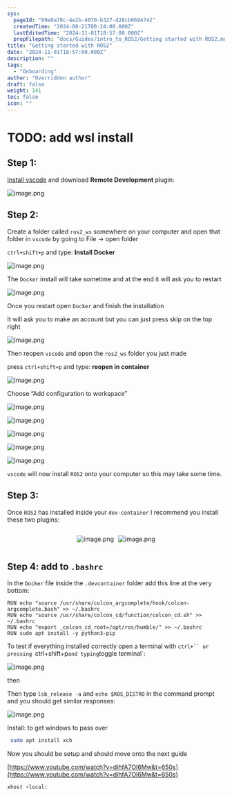 ```yaml
---
sys:
  pageId: "89e0a78c-4e2b-4070-b327-d28cb0694742"
  createdTime: "2024-08-21T00:24:00.000Z"
  lastEditedTime: "2024-11-01T18:57:00.000Z"
  propFilepath: "docs/Guides/intro_to_ROS2/Getting started with ROS2.md"
title: "Getting started with ROS2"
date: "2024-11-01T18:57:00.000Z"
description: ""
tags:
  - "Onboarding"
author: "Overridden author"
draft: false
weight: 141
toc: false
icon: ""
---
```


# TODO: add wsl install

## Step 1:

[Install vscode](https://code.visualstudio.com/download) and download **Remote Development** plugin:

![image.png](https://prod-files-secure.s3.us-west-2.amazonaws.com/d518164a-d88e-44d1-a4ee-3adb3bd8bce0/efb52993-1881-4a40-b95e-6f020334f022/image.png?X-Amz-Algorithm=AWS4-HMAC-SHA256&X-Amz-Content-Sha256=UNSIGNED-PAYLOAD&X-Amz-Credential=ASIAZI2LB466ZWLAL5OE%2F20250323%2Fus-west-2%2Fs3%2Faws4_request&X-Amz-Date=20250323T100744Z&X-Amz-Expires=3600&X-Amz-Security-Token=IQoJb3JpZ2luX2VjEHgaCXVzLXdlc3QtMiJIMEYCIQDAzuXhBJ%2BPC6eCARIS5IiGChB2wdCqqNGen6uG6uLKCwIhAO9kj%2B9Ff6auxSFk7lOy6O2%2FHYuvn6w7RgYLW%2F3q3F7tKogECNH%2F%2F%2F%2F%2F%2F%2F%2F%2F%2FwEQABoMNjM3NDIzMTgzODA1IgxeZHzwvdNz4WXPDbgq3AN85Xw%2FFH%2BpD7LT4cdZnSOcxqkv71xYKZ8WMQNIbkDd1NZWkIXyC3PVh%2BtFRq1kXLl68wVpncbtGQoMKAA4wlgGWC4r5P3oOEMAJgY910zTCPxnqD5paihLz9L4%2FluphdL%2Fc9LG7%2BNHSuoRTWz2m2K6R0yzlbRVjHD%2Bw9hM7QUykmAHENf5%2FQlKeGL1ivkj1PssC%2B%2BGRC7ljRgI87XldOrUFzSVwhckxmMfOHLh4KJC4LOoBnwjusxmlas6aKbnqZI%2B3671Dt8B%2FSH3SYxV3%2FrF%2BAXd1dOLfESq4NDUI%2FcN7Oi90TOPm7qhpm8icmhOSArc2ulhM6v685oD0gZjjsUPnu0vX44gcSY3Q9zh%2FEzIzVijz3NQHhfhEybBIghkJtQ9j1Cmeo1ky1DMf3lBsb%2BaItcUdbNWXFjzkJL93aqoKpl0zrRXaIdm%2FLVhAbNho63s4SO5zwdzR19G%2Bff2Utga1GIQQIjpZODO3tXc4utHQpGz27zqPG5TzKCK21Xh48kRVTV77uwHlb%2BHgYF0uwo21kGuwSdamm5jMYqD5AMGLCEGC%2Bi9Pg0wVrOso3WhTRd2TrQkJgw68p6rH0o4AdXa64%2FXSXZiGx0fSiHF5eWMt0hMx3mYWbGjqNLX5TDx8v6%2BBjqkAROf7lGZnrVxEMV9G5Wa2u8Y6PrI503kxfRFE8oDfJv7xe2dj8a%2BeTG4ZRSTo93o6h0IytD7CSn4z4sCXwJJTaJKPi%2BtdNuTmdDpgOm%2FJdiT4PWk8Img4txCN3603D8N4yWD0XOrR9mRPpAYv8%2Bu8HzY6baiqxWDm6Eq6INq6Z8dK7%2FcWZ1otaP3TTQF5n4Uzl1qmcaNeNgNLYt1%2FmdOGZUiPOeI&X-Amz-Signature=f420e829daa7767c12ce056ab675a5c56d89924385b5bde7d14ea788d45fea0b&X-Amz-SignedHeaders=host&x-id=GetObject)

## Step 2:

Create a folder called `ros2_ws` somewhere on your computer and open that folder in `vscode` by going to File → open folder 

`ctrl+shift+p` and type: **Install Docker**

![image.png](https://prod-files-secure.s3.us-west-2.amazonaws.com/d518164a-d88e-44d1-a4ee-3adb3bd8bce0/2269dc0e-1cd5-47ff-bceb-c04ad9b2eab0/image.png?X-Amz-Algorithm=AWS4-HMAC-SHA256&X-Amz-Content-Sha256=UNSIGNED-PAYLOAD&X-Amz-Credential=ASIAZI2LB466ZWLAL5OE%2F20250323%2Fus-west-2%2Fs3%2Faws4_request&X-Amz-Date=20250323T100744Z&X-Amz-Expires=3600&X-Amz-Security-Token=IQoJb3JpZ2luX2VjEHgaCXVzLXdlc3QtMiJIMEYCIQDAzuXhBJ%2BPC6eCARIS5IiGChB2wdCqqNGen6uG6uLKCwIhAO9kj%2B9Ff6auxSFk7lOy6O2%2FHYuvn6w7RgYLW%2F3q3F7tKogECNH%2F%2F%2F%2F%2F%2F%2F%2F%2F%2FwEQABoMNjM3NDIzMTgzODA1IgxeZHzwvdNz4WXPDbgq3AN85Xw%2FFH%2BpD7LT4cdZnSOcxqkv71xYKZ8WMQNIbkDd1NZWkIXyC3PVh%2BtFRq1kXLl68wVpncbtGQoMKAA4wlgGWC4r5P3oOEMAJgY910zTCPxnqD5paihLz9L4%2FluphdL%2Fc9LG7%2BNHSuoRTWz2m2K6R0yzlbRVjHD%2Bw9hM7QUykmAHENf5%2FQlKeGL1ivkj1PssC%2B%2BGRC7ljRgI87XldOrUFzSVwhckxmMfOHLh4KJC4LOoBnwjusxmlas6aKbnqZI%2B3671Dt8B%2FSH3SYxV3%2FrF%2BAXd1dOLfESq4NDUI%2FcN7Oi90TOPm7qhpm8icmhOSArc2ulhM6v685oD0gZjjsUPnu0vX44gcSY3Q9zh%2FEzIzVijz3NQHhfhEybBIghkJtQ9j1Cmeo1ky1DMf3lBsb%2BaItcUdbNWXFjzkJL93aqoKpl0zrRXaIdm%2FLVhAbNho63s4SO5zwdzR19G%2Bff2Utga1GIQQIjpZODO3tXc4utHQpGz27zqPG5TzKCK21Xh48kRVTV77uwHlb%2BHgYF0uwo21kGuwSdamm5jMYqD5AMGLCEGC%2Bi9Pg0wVrOso3WhTRd2TrQkJgw68p6rH0o4AdXa64%2FXSXZiGx0fSiHF5eWMt0hMx3mYWbGjqNLX5TDx8v6%2BBjqkAROf7lGZnrVxEMV9G5Wa2u8Y6PrI503kxfRFE8oDfJv7xe2dj8a%2BeTG4ZRSTo93o6h0IytD7CSn4z4sCXwJJTaJKPi%2BtdNuTmdDpgOm%2FJdiT4PWk8Img4txCN3603D8N4yWD0XOrR9mRPpAYv8%2Bu8HzY6baiqxWDm6Eq6INq6Z8dK7%2FcWZ1otaP3TTQF5n4Uzl1qmcaNeNgNLYt1%2FmdOGZUiPOeI&X-Amz-Signature=02155056892f26b7f04925115c6bd813daa6c370844f6c18cf9abf3eb3a44521&X-Amz-SignedHeaders=host&x-id=GetObject)

The `Docker` install will take sometime and at the end it will ask you to restart

![image.png](https://prod-files-secure.s3.us-west-2.amazonaws.com/d518164a-d88e-44d1-a4ee-3adb3bd8bce0/ed233f78-be33-4b1f-b89c-9c346c0e961e/image.png?X-Amz-Algorithm=AWS4-HMAC-SHA256&X-Amz-Content-Sha256=UNSIGNED-PAYLOAD&X-Amz-Credential=ASIAZI2LB466ZWLAL5OE%2F20250323%2Fus-west-2%2Fs3%2Faws4_request&X-Amz-Date=20250323T100744Z&X-Amz-Expires=3600&X-Amz-Security-Token=IQoJb3JpZ2luX2VjEHgaCXVzLXdlc3QtMiJIMEYCIQDAzuXhBJ%2BPC6eCARIS5IiGChB2wdCqqNGen6uG6uLKCwIhAO9kj%2B9Ff6auxSFk7lOy6O2%2FHYuvn6w7RgYLW%2F3q3F7tKogECNH%2F%2F%2F%2F%2F%2F%2F%2F%2F%2FwEQABoMNjM3NDIzMTgzODA1IgxeZHzwvdNz4WXPDbgq3AN85Xw%2FFH%2BpD7LT4cdZnSOcxqkv71xYKZ8WMQNIbkDd1NZWkIXyC3PVh%2BtFRq1kXLl68wVpncbtGQoMKAA4wlgGWC4r5P3oOEMAJgY910zTCPxnqD5paihLz9L4%2FluphdL%2Fc9LG7%2BNHSuoRTWz2m2K6R0yzlbRVjHD%2Bw9hM7QUykmAHENf5%2FQlKeGL1ivkj1PssC%2B%2BGRC7ljRgI87XldOrUFzSVwhckxmMfOHLh4KJC4LOoBnwjusxmlas6aKbnqZI%2B3671Dt8B%2FSH3SYxV3%2FrF%2BAXd1dOLfESq4NDUI%2FcN7Oi90TOPm7qhpm8icmhOSArc2ulhM6v685oD0gZjjsUPnu0vX44gcSY3Q9zh%2FEzIzVijz3NQHhfhEybBIghkJtQ9j1Cmeo1ky1DMf3lBsb%2BaItcUdbNWXFjzkJL93aqoKpl0zrRXaIdm%2FLVhAbNho63s4SO5zwdzR19G%2Bff2Utga1GIQQIjpZODO3tXc4utHQpGz27zqPG5TzKCK21Xh48kRVTV77uwHlb%2BHgYF0uwo21kGuwSdamm5jMYqD5AMGLCEGC%2Bi9Pg0wVrOso3WhTRd2TrQkJgw68p6rH0o4AdXa64%2FXSXZiGx0fSiHF5eWMt0hMx3mYWbGjqNLX5TDx8v6%2BBjqkAROf7lGZnrVxEMV9G5Wa2u8Y6PrI503kxfRFE8oDfJv7xe2dj8a%2BeTG4ZRSTo93o6h0IytD7CSn4z4sCXwJJTaJKPi%2BtdNuTmdDpgOm%2FJdiT4PWk8Img4txCN3603D8N4yWD0XOrR9mRPpAYv8%2Bu8HzY6baiqxWDm6Eq6INq6Z8dK7%2FcWZ1otaP3TTQF5n4Uzl1qmcaNeNgNLYt1%2FmdOGZUiPOeI&X-Amz-Signature=e5341f2f69001e417f4ae38321868e2ee099f7d904d4bbc6907264c3d59ee4a9&X-Amz-SignedHeaders=host&x-id=GetObject)

Once you restart open `Docker` and finish the installation

It will ask you to make an account but you can just press skip on the top right

![image.png](https://prod-files-secure.s3.us-west-2.amazonaws.com/d518164a-d88e-44d1-a4ee-3adb3bd8bce0/21010ad9-1659-4fd9-9f59-9932a09b2a3d/image.png?X-Amz-Algorithm=AWS4-HMAC-SHA256&X-Amz-Content-Sha256=UNSIGNED-PAYLOAD&X-Amz-Credential=ASIAZI2LB466ZWLAL5OE%2F20250323%2Fus-west-2%2Fs3%2Faws4_request&X-Amz-Date=20250323T100744Z&X-Amz-Expires=3600&X-Amz-Security-Token=IQoJb3JpZ2luX2VjEHgaCXVzLXdlc3QtMiJIMEYCIQDAzuXhBJ%2BPC6eCARIS5IiGChB2wdCqqNGen6uG6uLKCwIhAO9kj%2B9Ff6auxSFk7lOy6O2%2FHYuvn6w7RgYLW%2F3q3F7tKogECNH%2F%2F%2F%2F%2F%2F%2F%2F%2F%2FwEQABoMNjM3NDIzMTgzODA1IgxeZHzwvdNz4WXPDbgq3AN85Xw%2FFH%2BpD7LT4cdZnSOcxqkv71xYKZ8WMQNIbkDd1NZWkIXyC3PVh%2BtFRq1kXLl68wVpncbtGQoMKAA4wlgGWC4r5P3oOEMAJgY910zTCPxnqD5paihLz9L4%2FluphdL%2Fc9LG7%2BNHSuoRTWz2m2K6R0yzlbRVjHD%2Bw9hM7QUykmAHENf5%2FQlKeGL1ivkj1PssC%2B%2BGRC7ljRgI87XldOrUFzSVwhckxmMfOHLh4KJC4LOoBnwjusxmlas6aKbnqZI%2B3671Dt8B%2FSH3SYxV3%2FrF%2BAXd1dOLfESq4NDUI%2FcN7Oi90TOPm7qhpm8icmhOSArc2ulhM6v685oD0gZjjsUPnu0vX44gcSY3Q9zh%2FEzIzVijz3NQHhfhEybBIghkJtQ9j1Cmeo1ky1DMf3lBsb%2BaItcUdbNWXFjzkJL93aqoKpl0zrRXaIdm%2FLVhAbNho63s4SO5zwdzR19G%2Bff2Utga1GIQQIjpZODO3tXc4utHQpGz27zqPG5TzKCK21Xh48kRVTV77uwHlb%2BHgYF0uwo21kGuwSdamm5jMYqD5AMGLCEGC%2Bi9Pg0wVrOso3WhTRd2TrQkJgw68p6rH0o4AdXa64%2FXSXZiGx0fSiHF5eWMt0hMx3mYWbGjqNLX5TDx8v6%2BBjqkAROf7lGZnrVxEMV9G5Wa2u8Y6PrI503kxfRFE8oDfJv7xe2dj8a%2BeTG4ZRSTo93o6h0IytD7CSn4z4sCXwJJTaJKPi%2BtdNuTmdDpgOm%2FJdiT4PWk8Img4txCN3603D8N4yWD0XOrR9mRPpAYv8%2Bu8HzY6baiqxWDm6Eq6INq6Z8dK7%2FcWZ1otaP3TTQF5n4Uzl1qmcaNeNgNLYt1%2FmdOGZUiPOeI&X-Amz-Signature=319c5d8d0d427adb5681f59aa14e1a3cd916d0d4d3e62fec1bb98e9be199f36b&X-Amz-SignedHeaders=host&x-id=GetObject)

Then reopen `vscode` and open the `ros2_ws` folder you just made

press `ctrl+shift+p` and type: **reopen in container**

![image.png](https://prod-files-secure.s3.us-west-2.amazonaws.com/d518164a-d88e-44d1-a4ee-3adb3bd8bce0/4e93b8c2-41ad-488c-8095-c74205196118/image.png?X-Amz-Algorithm=AWS4-HMAC-SHA256&X-Amz-Content-Sha256=UNSIGNED-PAYLOAD&X-Amz-Credential=ASIAZI2LB466ZWLAL5OE%2F20250323%2Fus-west-2%2Fs3%2Faws4_request&X-Amz-Date=20250323T100744Z&X-Amz-Expires=3600&X-Amz-Security-Token=IQoJb3JpZ2luX2VjEHgaCXVzLXdlc3QtMiJIMEYCIQDAzuXhBJ%2BPC6eCARIS5IiGChB2wdCqqNGen6uG6uLKCwIhAO9kj%2B9Ff6auxSFk7lOy6O2%2FHYuvn6w7RgYLW%2F3q3F7tKogECNH%2F%2F%2F%2F%2F%2F%2F%2F%2F%2FwEQABoMNjM3NDIzMTgzODA1IgxeZHzwvdNz4WXPDbgq3AN85Xw%2FFH%2BpD7LT4cdZnSOcxqkv71xYKZ8WMQNIbkDd1NZWkIXyC3PVh%2BtFRq1kXLl68wVpncbtGQoMKAA4wlgGWC4r5P3oOEMAJgY910zTCPxnqD5paihLz9L4%2FluphdL%2Fc9LG7%2BNHSuoRTWz2m2K6R0yzlbRVjHD%2Bw9hM7QUykmAHENf5%2FQlKeGL1ivkj1PssC%2B%2BGRC7ljRgI87XldOrUFzSVwhckxmMfOHLh4KJC4LOoBnwjusxmlas6aKbnqZI%2B3671Dt8B%2FSH3SYxV3%2FrF%2BAXd1dOLfESq4NDUI%2FcN7Oi90TOPm7qhpm8icmhOSArc2ulhM6v685oD0gZjjsUPnu0vX44gcSY3Q9zh%2FEzIzVijz3NQHhfhEybBIghkJtQ9j1Cmeo1ky1DMf3lBsb%2BaItcUdbNWXFjzkJL93aqoKpl0zrRXaIdm%2FLVhAbNho63s4SO5zwdzR19G%2Bff2Utga1GIQQIjpZODO3tXc4utHQpGz27zqPG5TzKCK21Xh48kRVTV77uwHlb%2BHgYF0uwo21kGuwSdamm5jMYqD5AMGLCEGC%2Bi9Pg0wVrOso3WhTRd2TrQkJgw68p6rH0o4AdXa64%2FXSXZiGx0fSiHF5eWMt0hMx3mYWbGjqNLX5TDx8v6%2BBjqkAROf7lGZnrVxEMV9G5Wa2u8Y6PrI503kxfRFE8oDfJv7xe2dj8a%2BeTG4ZRSTo93o6h0IytD7CSn4z4sCXwJJTaJKPi%2BtdNuTmdDpgOm%2FJdiT4PWk8Img4txCN3603D8N4yWD0XOrR9mRPpAYv8%2Bu8HzY6baiqxWDm6Eq6INq6Z8dK7%2FcWZ1otaP3TTQF5n4Uzl1qmcaNeNgNLYt1%2FmdOGZUiPOeI&X-Amz-Signature=c6c2d970560c90873232b522fae32af90e8bee441c8dcccd0c94ff83ec776e77&X-Amz-SignedHeaders=host&x-id=GetObject)

Choose “Add configuration to workspace”

![image.png](https://prod-files-secure.s3.us-west-2.amazonaws.com/d518164a-d88e-44d1-a4ee-3adb3bd8bce0/9560b282-5060-4989-ba37-97e7b2c22476/image.png?X-Amz-Algorithm=AWS4-HMAC-SHA256&X-Amz-Content-Sha256=UNSIGNED-PAYLOAD&X-Amz-Credential=ASIAZI2LB466ZWLAL5OE%2F20250323%2Fus-west-2%2Fs3%2Faws4_request&X-Amz-Date=20250323T100744Z&X-Amz-Expires=3600&X-Amz-Security-Token=IQoJb3JpZ2luX2VjEHgaCXVzLXdlc3QtMiJIMEYCIQDAzuXhBJ%2BPC6eCARIS5IiGChB2wdCqqNGen6uG6uLKCwIhAO9kj%2B9Ff6auxSFk7lOy6O2%2FHYuvn6w7RgYLW%2F3q3F7tKogECNH%2F%2F%2F%2F%2F%2F%2F%2F%2F%2FwEQABoMNjM3NDIzMTgzODA1IgxeZHzwvdNz4WXPDbgq3AN85Xw%2FFH%2BpD7LT4cdZnSOcxqkv71xYKZ8WMQNIbkDd1NZWkIXyC3PVh%2BtFRq1kXLl68wVpncbtGQoMKAA4wlgGWC4r5P3oOEMAJgY910zTCPxnqD5paihLz9L4%2FluphdL%2Fc9LG7%2BNHSuoRTWz2m2K6R0yzlbRVjHD%2Bw9hM7QUykmAHENf5%2FQlKeGL1ivkj1PssC%2B%2BGRC7ljRgI87XldOrUFzSVwhckxmMfOHLh4KJC4LOoBnwjusxmlas6aKbnqZI%2B3671Dt8B%2FSH3SYxV3%2FrF%2BAXd1dOLfESq4NDUI%2FcN7Oi90TOPm7qhpm8icmhOSArc2ulhM6v685oD0gZjjsUPnu0vX44gcSY3Q9zh%2FEzIzVijz3NQHhfhEybBIghkJtQ9j1Cmeo1ky1DMf3lBsb%2BaItcUdbNWXFjzkJL93aqoKpl0zrRXaIdm%2FLVhAbNho63s4SO5zwdzR19G%2Bff2Utga1GIQQIjpZODO3tXc4utHQpGz27zqPG5TzKCK21Xh48kRVTV77uwHlb%2BHgYF0uwo21kGuwSdamm5jMYqD5AMGLCEGC%2Bi9Pg0wVrOso3WhTRd2TrQkJgw68p6rH0o4AdXa64%2FXSXZiGx0fSiHF5eWMt0hMx3mYWbGjqNLX5TDx8v6%2BBjqkAROf7lGZnrVxEMV9G5Wa2u8Y6PrI503kxfRFE8oDfJv7xe2dj8a%2BeTG4ZRSTo93o6h0IytD7CSn4z4sCXwJJTaJKPi%2BtdNuTmdDpgOm%2FJdiT4PWk8Img4txCN3603D8N4yWD0XOrR9mRPpAYv8%2Bu8HzY6baiqxWDm6Eq6INq6Z8dK7%2FcWZ1otaP3TTQF5n4Uzl1qmcaNeNgNLYt1%2FmdOGZUiPOeI&X-Amz-Signature=fd885f42b6544720933926eb4ef850d11d05b308288803723c727b9bb2cacb11&X-Amz-SignedHeaders=host&x-id=GetObject)

![image.png](https://prod-files-secure.s3.us-west-2.amazonaws.com/d518164a-d88e-44d1-a4ee-3adb3bd8bce0/2ee63f81-886b-48e8-a553-dc6e5eac99e4/image.png?X-Amz-Algorithm=AWS4-HMAC-SHA256&X-Amz-Content-Sha256=UNSIGNED-PAYLOAD&X-Amz-Credential=ASIAZI2LB466ZWLAL5OE%2F20250323%2Fus-west-2%2Fs3%2Faws4_request&X-Amz-Date=20250323T100744Z&X-Amz-Expires=3600&X-Amz-Security-Token=IQoJb3JpZ2luX2VjEHgaCXVzLXdlc3QtMiJIMEYCIQDAzuXhBJ%2BPC6eCARIS5IiGChB2wdCqqNGen6uG6uLKCwIhAO9kj%2B9Ff6auxSFk7lOy6O2%2FHYuvn6w7RgYLW%2F3q3F7tKogECNH%2F%2F%2F%2F%2F%2F%2F%2F%2F%2FwEQABoMNjM3NDIzMTgzODA1IgxeZHzwvdNz4WXPDbgq3AN85Xw%2FFH%2BpD7LT4cdZnSOcxqkv71xYKZ8WMQNIbkDd1NZWkIXyC3PVh%2BtFRq1kXLl68wVpncbtGQoMKAA4wlgGWC4r5P3oOEMAJgY910zTCPxnqD5paihLz9L4%2FluphdL%2Fc9LG7%2BNHSuoRTWz2m2K6R0yzlbRVjHD%2Bw9hM7QUykmAHENf5%2FQlKeGL1ivkj1PssC%2B%2BGRC7ljRgI87XldOrUFzSVwhckxmMfOHLh4KJC4LOoBnwjusxmlas6aKbnqZI%2B3671Dt8B%2FSH3SYxV3%2FrF%2BAXd1dOLfESq4NDUI%2FcN7Oi90TOPm7qhpm8icmhOSArc2ulhM6v685oD0gZjjsUPnu0vX44gcSY3Q9zh%2FEzIzVijz3NQHhfhEybBIghkJtQ9j1Cmeo1ky1DMf3lBsb%2BaItcUdbNWXFjzkJL93aqoKpl0zrRXaIdm%2FLVhAbNho63s4SO5zwdzR19G%2Bff2Utga1GIQQIjpZODO3tXc4utHQpGz27zqPG5TzKCK21Xh48kRVTV77uwHlb%2BHgYF0uwo21kGuwSdamm5jMYqD5AMGLCEGC%2Bi9Pg0wVrOso3WhTRd2TrQkJgw68p6rH0o4AdXa64%2FXSXZiGx0fSiHF5eWMt0hMx3mYWbGjqNLX5TDx8v6%2BBjqkAROf7lGZnrVxEMV9G5Wa2u8Y6PrI503kxfRFE8oDfJv7xe2dj8a%2BeTG4ZRSTo93o6h0IytD7CSn4z4sCXwJJTaJKPi%2BtdNuTmdDpgOm%2FJdiT4PWk8Img4txCN3603D8N4yWD0XOrR9mRPpAYv8%2Bu8HzY6baiqxWDm6Eq6INq6Z8dK7%2FcWZ1otaP3TTQF5n4Uzl1qmcaNeNgNLYt1%2FmdOGZUiPOeI&X-Amz-Signature=043a9f406a83232620c61ab9a87533515dde0ece27232397be3e315d37ef1562&X-Amz-SignedHeaders=host&x-id=GetObject)

![image.png](https://prod-files-secure.s3.us-west-2.amazonaws.com/d518164a-d88e-44d1-a4ee-3adb3bd8bce0/ae1580b2-b048-407e-aed9-b584224a7a04/image.png?X-Amz-Algorithm=AWS4-HMAC-SHA256&X-Amz-Content-Sha256=UNSIGNED-PAYLOAD&X-Amz-Credential=ASIAZI2LB466ZWLAL5OE%2F20250323%2Fus-west-2%2Fs3%2Faws4_request&X-Amz-Date=20250323T100744Z&X-Amz-Expires=3600&X-Amz-Security-Token=IQoJb3JpZ2luX2VjEHgaCXVzLXdlc3QtMiJIMEYCIQDAzuXhBJ%2BPC6eCARIS5IiGChB2wdCqqNGen6uG6uLKCwIhAO9kj%2B9Ff6auxSFk7lOy6O2%2FHYuvn6w7RgYLW%2F3q3F7tKogECNH%2F%2F%2F%2F%2F%2F%2F%2F%2F%2FwEQABoMNjM3NDIzMTgzODA1IgxeZHzwvdNz4WXPDbgq3AN85Xw%2FFH%2BpD7LT4cdZnSOcxqkv71xYKZ8WMQNIbkDd1NZWkIXyC3PVh%2BtFRq1kXLl68wVpncbtGQoMKAA4wlgGWC4r5P3oOEMAJgY910zTCPxnqD5paihLz9L4%2FluphdL%2Fc9LG7%2BNHSuoRTWz2m2K6R0yzlbRVjHD%2Bw9hM7QUykmAHENf5%2FQlKeGL1ivkj1PssC%2B%2BGRC7ljRgI87XldOrUFzSVwhckxmMfOHLh4KJC4LOoBnwjusxmlas6aKbnqZI%2B3671Dt8B%2FSH3SYxV3%2FrF%2BAXd1dOLfESq4NDUI%2FcN7Oi90TOPm7qhpm8icmhOSArc2ulhM6v685oD0gZjjsUPnu0vX44gcSY3Q9zh%2FEzIzVijz3NQHhfhEybBIghkJtQ9j1Cmeo1ky1DMf3lBsb%2BaItcUdbNWXFjzkJL93aqoKpl0zrRXaIdm%2FLVhAbNho63s4SO5zwdzR19G%2Bff2Utga1GIQQIjpZODO3tXc4utHQpGz27zqPG5TzKCK21Xh48kRVTV77uwHlb%2BHgYF0uwo21kGuwSdamm5jMYqD5AMGLCEGC%2Bi9Pg0wVrOso3WhTRd2TrQkJgw68p6rH0o4AdXa64%2FXSXZiGx0fSiHF5eWMt0hMx3mYWbGjqNLX5TDx8v6%2BBjqkAROf7lGZnrVxEMV9G5Wa2u8Y6PrI503kxfRFE8oDfJv7xe2dj8a%2BeTG4ZRSTo93o6h0IytD7CSn4z4sCXwJJTaJKPi%2BtdNuTmdDpgOm%2FJdiT4PWk8Img4txCN3603D8N4yWD0XOrR9mRPpAYv8%2Bu8HzY6baiqxWDm6Eq6INq6Z8dK7%2FcWZ1otaP3TTQF5n4Uzl1qmcaNeNgNLYt1%2FmdOGZUiPOeI&X-Amz-Signature=d7683a6ff005133c7fdc4f842e5636375b6c74619244869e9397435175faeea5&X-Amz-SignedHeaders=host&x-id=GetObject)

![image.png](https://prod-files-secure.s3.us-west-2.amazonaws.com/d518164a-d88e-44d1-a4ee-3adb3bd8bce0/53255b28-f75e-430f-b9e3-c0ac8577e42b/image.png?X-Amz-Algorithm=AWS4-HMAC-SHA256&X-Amz-Content-Sha256=UNSIGNED-PAYLOAD&X-Amz-Credential=ASIAZI2LB466ZWLAL5OE%2F20250323%2Fus-west-2%2Fs3%2Faws4_request&X-Amz-Date=20250323T100744Z&X-Amz-Expires=3600&X-Amz-Security-Token=IQoJb3JpZ2luX2VjEHgaCXVzLXdlc3QtMiJIMEYCIQDAzuXhBJ%2BPC6eCARIS5IiGChB2wdCqqNGen6uG6uLKCwIhAO9kj%2B9Ff6auxSFk7lOy6O2%2FHYuvn6w7RgYLW%2F3q3F7tKogECNH%2F%2F%2F%2F%2F%2F%2F%2F%2F%2FwEQABoMNjM3NDIzMTgzODA1IgxeZHzwvdNz4WXPDbgq3AN85Xw%2FFH%2BpD7LT4cdZnSOcxqkv71xYKZ8WMQNIbkDd1NZWkIXyC3PVh%2BtFRq1kXLl68wVpncbtGQoMKAA4wlgGWC4r5P3oOEMAJgY910zTCPxnqD5paihLz9L4%2FluphdL%2Fc9LG7%2BNHSuoRTWz2m2K6R0yzlbRVjHD%2Bw9hM7QUykmAHENf5%2FQlKeGL1ivkj1PssC%2B%2BGRC7ljRgI87XldOrUFzSVwhckxmMfOHLh4KJC4LOoBnwjusxmlas6aKbnqZI%2B3671Dt8B%2FSH3SYxV3%2FrF%2BAXd1dOLfESq4NDUI%2FcN7Oi90TOPm7qhpm8icmhOSArc2ulhM6v685oD0gZjjsUPnu0vX44gcSY3Q9zh%2FEzIzVijz3NQHhfhEybBIghkJtQ9j1Cmeo1ky1DMf3lBsb%2BaItcUdbNWXFjzkJL93aqoKpl0zrRXaIdm%2FLVhAbNho63s4SO5zwdzR19G%2Bff2Utga1GIQQIjpZODO3tXc4utHQpGz27zqPG5TzKCK21Xh48kRVTV77uwHlb%2BHgYF0uwo21kGuwSdamm5jMYqD5AMGLCEGC%2Bi9Pg0wVrOso3WhTRd2TrQkJgw68p6rH0o4AdXa64%2FXSXZiGx0fSiHF5eWMt0hMx3mYWbGjqNLX5TDx8v6%2BBjqkAROf7lGZnrVxEMV9G5Wa2u8Y6PrI503kxfRFE8oDfJv7xe2dj8a%2BeTG4ZRSTo93o6h0IytD7CSn4z4sCXwJJTaJKPi%2BtdNuTmdDpgOm%2FJdiT4PWk8Img4txCN3603D8N4yWD0XOrR9mRPpAYv8%2Bu8HzY6baiqxWDm6Eq6INq6Z8dK7%2FcWZ1otaP3TTQF5n4Uzl1qmcaNeNgNLYt1%2FmdOGZUiPOeI&X-Amz-Signature=2e2854d3493e93a54e0c1e0df5508e44e32370e14872571e795021a00e53d4d9&X-Amz-SignedHeaders=host&x-id=GetObject)

![image.png](https://prod-files-secure.s3.us-west-2.amazonaws.com/d518164a-d88e-44d1-a4ee-3adb3bd8bce0/7c562767-5af9-4ffb-97d1-327bcdf4ee00/image.png?X-Amz-Algorithm=AWS4-HMAC-SHA256&X-Amz-Content-Sha256=UNSIGNED-PAYLOAD&X-Amz-Credential=ASIAZI2LB466ZWLAL5OE%2F20250323%2Fus-west-2%2Fs3%2Faws4_request&X-Amz-Date=20250323T100744Z&X-Amz-Expires=3600&X-Amz-Security-Token=IQoJb3JpZ2luX2VjEHgaCXVzLXdlc3QtMiJIMEYCIQDAzuXhBJ%2BPC6eCARIS5IiGChB2wdCqqNGen6uG6uLKCwIhAO9kj%2B9Ff6auxSFk7lOy6O2%2FHYuvn6w7RgYLW%2F3q3F7tKogECNH%2F%2F%2F%2F%2F%2F%2F%2F%2F%2FwEQABoMNjM3NDIzMTgzODA1IgxeZHzwvdNz4WXPDbgq3AN85Xw%2FFH%2BpD7LT4cdZnSOcxqkv71xYKZ8WMQNIbkDd1NZWkIXyC3PVh%2BtFRq1kXLl68wVpncbtGQoMKAA4wlgGWC4r5P3oOEMAJgY910zTCPxnqD5paihLz9L4%2FluphdL%2Fc9LG7%2BNHSuoRTWz2m2K6R0yzlbRVjHD%2Bw9hM7QUykmAHENf5%2FQlKeGL1ivkj1PssC%2B%2BGRC7ljRgI87XldOrUFzSVwhckxmMfOHLh4KJC4LOoBnwjusxmlas6aKbnqZI%2B3671Dt8B%2FSH3SYxV3%2FrF%2BAXd1dOLfESq4NDUI%2FcN7Oi90TOPm7qhpm8icmhOSArc2ulhM6v685oD0gZjjsUPnu0vX44gcSY3Q9zh%2FEzIzVijz3NQHhfhEybBIghkJtQ9j1Cmeo1ky1DMf3lBsb%2BaItcUdbNWXFjzkJL93aqoKpl0zrRXaIdm%2FLVhAbNho63s4SO5zwdzR19G%2Bff2Utga1GIQQIjpZODO3tXc4utHQpGz27zqPG5TzKCK21Xh48kRVTV77uwHlb%2BHgYF0uwo21kGuwSdamm5jMYqD5AMGLCEGC%2Bi9Pg0wVrOso3WhTRd2TrQkJgw68p6rH0o4AdXa64%2FXSXZiGx0fSiHF5eWMt0hMx3mYWbGjqNLX5TDx8v6%2BBjqkAROf7lGZnrVxEMV9G5Wa2u8Y6PrI503kxfRFE8oDfJv7xe2dj8a%2BeTG4ZRSTo93o6h0IytD7CSn4z4sCXwJJTaJKPi%2BtdNuTmdDpgOm%2FJdiT4PWk8Img4txCN3603D8N4yWD0XOrR9mRPpAYv8%2Bu8HzY6baiqxWDm6Eq6INq6Z8dK7%2FcWZ1otaP3TTQF5n4Uzl1qmcaNeNgNLYt1%2FmdOGZUiPOeI&X-Amz-Signature=e373310a661d8c0a8b3a4abb9c222fbda3e9e92662cdbaaec70b43f021e0ffed&X-Amz-SignedHeaders=host&x-id=GetObject)

`vscode` will now install `ROS2` onto your computer so this may take some time.

## Step 3:

Once `ROS2` has installed inside your `dev-container` I recommend you install these two plugins:

<div style="display: flex;flex-direction: row; column-gap:10px; max-width: 630px;justify-content: center;">
<div>

![image.png](https://prod-files-secure.s3.us-west-2.amazonaws.com/d518164a-d88e-44d1-a4ee-3adb3bd8bce0/3fc3d550-5a54-4ba1-ba6b-faa01cdb7369/image.png?X-Amz-Algorithm=AWS4-HMAC-SHA256&X-Amz-Content-Sha256=UNSIGNED-PAYLOAD&X-Amz-Credential=ASIAZI2LB4664OBSCONF%2F20250323%2Fus-west-2%2Fs3%2Faws4_request&X-Amz-Date=20250323T100747Z&X-Amz-Expires=3600&X-Amz-Security-Token=IQoJb3JpZ2luX2VjEHgaCXVzLXdlc3QtMiJHMEUCIAWp%2Fmv8YTBHoll8noW7Yx6ChVqvxRoPKnSqr32VTvlHAiEAg8I%2F4xYP2zp6SO4ptmRVZi2e0wqXek4YhWwi%2FjWOs9YqiAQI0f%2F%2F%2F%2F%2F%2F%2F%2F%2F%2FARAAGgw2Mzc0MjMxODM4MDUiDGKQFQchWkt4DQ34cSrcAxoAYnshbmVvGAAQugaVFYmpwgPITUnRDHrgx2hePwCeJ9Rf8%2FKf%2Bgib7JbIkQ1PNTzeuZEYSlC0w0dFIgOlxa2gYSO7BhkZNMykhvkMqCXQ5hXXvq8uAyAetIBihNPULkHL6dt9W6vARvJLyOuHTJzFcBV7CW6QCGMkbuYpYzlNGKNPhwEGLWREtqoQsyFMLQc%2Fu9bmvqZ%2F%2Bt8gfsmBN8UfLrojAKKTQz841%2BaL9NgndEFnzR6Q5M2oitwG5JnTrSbYL1UA0ZNfRm8m%2BVcg1snIkm%2BMEiZ5qmEyVOr0A1BbZ2NPyiB%2ByyGbAvZMcTM%2FQiYh7rOP8ZRGT6rJcuHCvM5NLmi2VDg8CqNcbyzcihajT7lpuM%2BKajLFa3VV6PDyxCtqH5To%2F7gsSRrS5c1ECGgXsTrc1Hv83Jb2xzmAoNpozjN9uchEnGfGiae0WQ8H%2Fj8pKpYVTzdg4IyexUSO700uvxt3rz%2FSSIVEQgzGaV%2BqLSPOH3s0TYJeQZwo1ZTI2UGzvk2lIPUOrHG3xwvbmRyp1ZqWr33BVRUQ10u4ktWS4acXdX0%2FcwupiMOQyCIqrqiseGN4a%2BZaruPQgo3hNizo%2By8AYsjXOlxXOL3v%2FpfYLlHwkIA9mg5vkXfnMIbz%2Fr4GOqUBgptJ9XVo%2B0A2qfrdv2bnu6C9ULaysjYjSqNs4Icn91w%2F8DYoKMwSFXDyrlLReC2lHO1smzMgkJxpZuQFy3AS5NByJhZquurxDzvivg6nEgPvGxHkKADdQN91k9Qo06HeE3jyWWivva8nKHepTiKSuXp7nNIZXDBQ62PqEFwleSpjwQWKu0QGd21rfBfX%2FJ4pQvbDQW4YXgd8SjTqQNoLUXAKiM4%2F&X-Amz-Signature=2d3ca46240cb8b14d91f6c311adf9d550cbb4237844f02f0576b1308b7429c02&X-Amz-SignedHeaders=host&x-id=GetObject)

</div>
<div>

![image.png](https://prod-files-secure.s3.us-west-2.amazonaws.com/d518164a-d88e-44d1-a4ee-3adb3bd8bce0/d994cc66-13c2-4093-a5a3-f84cf4601a82/image.png?X-Amz-Algorithm=AWS4-HMAC-SHA256&X-Amz-Content-Sha256=UNSIGNED-PAYLOAD&X-Amz-Credential=ASIAZI2LB466ZGUMRBQO%2F20250323%2Fus-west-2%2Fs3%2Faws4_request&X-Amz-Date=20250323T100747Z&X-Amz-Expires=3600&X-Amz-Security-Token=IQoJb3JpZ2luX2VjEHgaCXVzLXdlc3QtMiJIMEYCIQCLL3anszBzU4%2BuB1zItlNIatmVRUMTmQSYwRVHPLPHagIhAPW0gbNgjB8zt9bVPmP8hNg4SEmFn8rEblxOYAW0IDTgKogECNH%2F%2F%2F%2F%2F%2F%2F%2F%2F%2FwEQABoMNjM3NDIzMTgzODA1IgwZEsEEtVTkZpzndmUq3APuWgDsCw2LHdZeoOJctDFgX3%2FF62NAhrE6oTsbNnKB2He2De5OGR8mwvIIWOIXxgQQYBXVNLp5YRSxXnWpz%2FZYn3udqHZH9WfVskYb7Ed4vdaIEWhGHAydHINdBRnOhumQjaiWY09wI2W6TSAokWC4JOFjMGugS88arZE6GU7dmL4T72yMSHuerQtsTQiAPg5mfSlrBxSIFlV1S%2Bc%2F8Bbp1WbrmMSXzTuE3jdavjGpK9uQzlgFmrSEX8kg3bYj2bylmHq9ENLQaW3LjONuTVNC6%2B8kGVPzfrRK3lVg%2FVfXS%2BPMPrYjnL%2Fj5%2BlH8pTG0bDPjbwQeBjXfPNllEofufEUlpj7dRp0BPlDOcWFDsMfMuWtZhQMjUuzqMKn%2FaeY3XU0DfR5VtVW9HCpIHRjI6OlZmZxhL3nWqYZWXVvPwszs%2BPzRrx307XlmZNr24sSxOW8veAG%2FmF1qs01UcEcFQY%2F0ihb5xCBO2mLv3W2ypcFvcXkiNAZwYSlsRkZeTM6ndCV9zEbaObAiEsrmubzO1ISlA1mdNygTgkw04nTUBphvcLWr8Os258EGu8AQUD%2BmYk7aLQUEDCZP9FHeqEX3cT3DFuUyZJyKsuDYvZVepbCbz3XtjWX%2B9718ubHSTCr8v6%2BBjqkAaZGcz9BthCm%2FJ%2B16qxDUG3RhsHcP%2BLqhU9%2BlfNaK%2Bu7W9qfjNDMSAEg55vvLyPpvB%2BvjSdQ3%2FD1rbG0Kd0%2FUn%2FKBFs8F9ZvU2TkIsp5WFMt3%2Bd8Lingjg6umJs8D%2F5%2FAbPb%2FITKNqcorhrwU6A%2F4sYu9vf9EoNVfO7KlT6OgVAxe3cI%2FLfZiKmtVj%2FBxUgyXtkl5M246WwCji%2BspKMJXx1remfC&X-Amz-Signature=c55fd67dc76acdde1d16ea52c9a10ebdf9ec9cd0d0d1c3af8f503987862bc587&X-Amz-SignedHeaders=host&x-id=GetObject)

</div>
</div>

## Step 4: add to `.bashrc`

In the `Docker` file inside the `.devcontainer` folder add this line at the very bottom: 

```docker
RUN echo "source /usr/share/colcon_argcomplete/hook/colcon-argcomplete.bash" >> ~/.bashrc
RUN echo "source /usr/share/colcon_cd/function/colcon_cd.sh" >> ~/.bashrc
RUN echo "export _colcon_cd_root=/opt/ros/humble/" >> ~/.bashrc
RUN sudo apt install -y python3-pip 
```

To test if everything installed correctly open a terminal with `ctrl+`` or pressing `ctrl+shift+p` and typing `toggle terminal`:

![image.png](https://prod-files-secure.s3.us-west-2.amazonaws.com/d518164a-d88e-44d1-a4ee-3adb3bd8bce0/6a4943d8-b04e-4c02-9a58-775f3384d1a5/image.png?X-Amz-Algorithm=AWS4-HMAC-SHA256&X-Amz-Content-Sha256=UNSIGNED-PAYLOAD&X-Amz-Credential=ASIAZI2LB466ZWLAL5OE%2F20250323%2Fus-west-2%2Fs3%2Faws4_request&X-Amz-Date=20250323T100744Z&X-Amz-Expires=3600&X-Amz-Security-Token=IQoJb3JpZ2luX2VjEHgaCXVzLXdlc3QtMiJIMEYCIQDAzuXhBJ%2BPC6eCARIS5IiGChB2wdCqqNGen6uG6uLKCwIhAO9kj%2B9Ff6auxSFk7lOy6O2%2FHYuvn6w7RgYLW%2F3q3F7tKogECNH%2F%2F%2F%2F%2F%2F%2F%2F%2F%2FwEQABoMNjM3NDIzMTgzODA1IgxeZHzwvdNz4WXPDbgq3AN85Xw%2FFH%2BpD7LT4cdZnSOcxqkv71xYKZ8WMQNIbkDd1NZWkIXyC3PVh%2BtFRq1kXLl68wVpncbtGQoMKAA4wlgGWC4r5P3oOEMAJgY910zTCPxnqD5paihLz9L4%2FluphdL%2Fc9LG7%2BNHSuoRTWz2m2K6R0yzlbRVjHD%2Bw9hM7QUykmAHENf5%2FQlKeGL1ivkj1PssC%2B%2BGRC7ljRgI87XldOrUFzSVwhckxmMfOHLh4KJC4LOoBnwjusxmlas6aKbnqZI%2B3671Dt8B%2FSH3SYxV3%2FrF%2BAXd1dOLfESq4NDUI%2FcN7Oi90TOPm7qhpm8icmhOSArc2ulhM6v685oD0gZjjsUPnu0vX44gcSY3Q9zh%2FEzIzVijz3NQHhfhEybBIghkJtQ9j1Cmeo1ky1DMf3lBsb%2BaItcUdbNWXFjzkJL93aqoKpl0zrRXaIdm%2FLVhAbNho63s4SO5zwdzR19G%2Bff2Utga1GIQQIjpZODO3tXc4utHQpGz27zqPG5TzKCK21Xh48kRVTV77uwHlb%2BHgYF0uwo21kGuwSdamm5jMYqD5AMGLCEGC%2Bi9Pg0wVrOso3WhTRd2TrQkJgw68p6rH0o4AdXa64%2FXSXZiGx0fSiHF5eWMt0hMx3mYWbGjqNLX5TDx8v6%2BBjqkAROf7lGZnrVxEMV9G5Wa2u8Y6PrI503kxfRFE8oDfJv7xe2dj8a%2BeTG4ZRSTo93o6h0IytD7CSn4z4sCXwJJTaJKPi%2BtdNuTmdDpgOm%2FJdiT4PWk8Img4txCN3603D8N4yWD0XOrR9mRPpAYv8%2Bu8HzY6baiqxWDm6Eq6INq6Z8dK7%2FcWZ1otaP3TTQF5n4Uzl1qmcaNeNgNLYt1%2FmdOGZUiPOeI&X-Amz-Signature=416e859bc3cc639de7d170fd6577f9fc3b553818cdaf70de64f4757c8d7cb68e&X-Amz-SignedHeaders=host&x-id=GetObject)

then 

Then type `lsb_release -a` and `echo $ROS_DISTRO` in the command prompt and you should get similar responses:

![image.png](https://prod-files-secure.s3.us-west-2.amazonaws.com/d518164a-d88e-44d1-a4ee-3adb3bd8bce0/3e635dec-a805-4e85-8b9e-d000e5b71a4e/image.png?X-Amz-Algorithm=AWS4-HMAC-SHA256&X-Amz-Content-Sha256=UNSIGNED-PAYLOAD&X-Amz-Credential=ASIAZI2LB466ZWLAL5OE%2F20250323%2Fus-west-2%2Fs3%2Faws4_request&X-Amz-Date=20250323T100744Z&X-Amz-Expires=3600&X-Amz-Security-Token=IQoJb3JpZ2luX2VjEHgaCXVzLXdlc3QtMiJIMEYCIQDAzuXhBJ%2BPC6eCARIS5IiGChB2wdCqqNGen6uG6uLKCwIhAO9kj%2B9Ff6auxSFk7lOy6O2%2FHYuvn6w7RgYLW%2F3q3F7tKogECNH%2F%2F%2F%2F%2F%2F%2F%2F%2F%2FwEQABoMNjM3NDIzMTgzODA1IgxeZHzwvdNz4WXPDbgq3AN85Xw%2FFH%2BpD7LT4cdZnSOcxqkv71xYKZ8WMQNIbkDd1NZWkIXyC3PVh%2BtFRq1kXLl68wVpncbtGQoMKAA4wlgGWC4r5P3oOEMAJgY910zTCPxnqD5paihLz9L4%2FluphdL%2Fc9LG7%2BNHSuoRTWz2m2K6R0yzlbRVjHD%2Bw9hM7QUykmAHENf5%2FQlKeGL1ivkj1PssC%2B%2BGRC7ljRgI87XldOrUFzSVwhckxmMfOHLh4KJC4LOoBnwjusxmlas6aKbnqZI%2B3671Dt8B%2FSH3SYxV3%2FrF%2BAXd1dOLfESq4NDUI%2FcN7Oi90TOPm7qhpm8icmhOSArc2ulhM6v685oD0gZjjsUPnu0vX44gcSY3Q9zh%2FEzIzVijz3NQHhfhEybBIghkJtQ9j1Cmeo1ky1DMf3lBsb%2BaItcUdbNWXFjzkJL93aqoKpl0zrRXaIdm%2FLVhAbNho63s4SO5zwdzR19G%2Bff2Utga1GIQQIjpZODO3tXc4utHQpGz27zqPG5TzKCK21Xh48kRVTV77uwHlb%2BHgYF0uwo21kGuwSdamm5jMYqD5AMGLCEGC%2Bi9Pg0wVrOso3WhTRd2TrQkJgw68p6rH0o4AdXa64%2FXSXZiGx0fSiHF5eWMt0hMx3mYWbGjqNLX5TDx8v6%2BBjqkAROf7lGZnrVxEMV9G5Wa2u8Y6PrI503kxfRFE8oDfJv7xe2dj8a%2BeTG4ZRSTo93o6h0IytD7CSn4z4sCXwJJTaJKPi%2BtdNuTmdDpgOm%2FJdiT4PWk8Img4txCN3603D8N4yWD0XOrR9mRPpAYv8%2Bu8HzY6baiqxWDm6Eq6INq6Z8dK7%2FcWZ1otaP3TTQF5n4Uzl1qmcaNeNgNLYt1%2FmdOGZUiPOeI&X-Amz-Signature=eb3cd6cc4da33b983b3fcf00f62157fc3b4a379ee4c867f6706af5e0afb1bc9a&X-Amz-SignedHeaders=host&x-id=GetObject)

Install:  to get windows to pass over

```bash
 sudo apt install xcb
```

Now you should be setup and should move onto the next guide 

[https://www.youtube.com/watch?v=dihfA7Ol6Mw&t=650s](https://www.youtube.com/watch?v=dihfA7Ol6Mw&t=650s)

```python
xhost +local:
```
